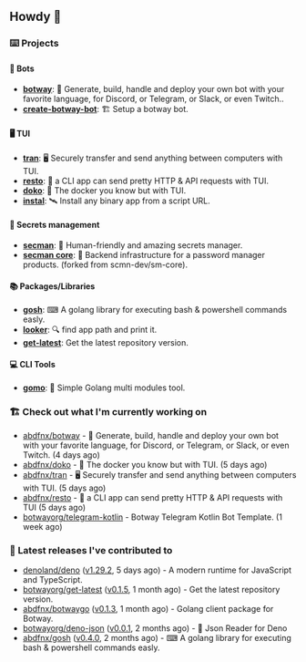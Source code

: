 ## Howdy 👋

### ⌨️ Projects

#### 🤖 Bots

- [**botway**](https://github.com/abdfnx/botway): 🤖 Generate, build, handle and deploy your own bot with your favorite language, for Discord, or Telegram, or Slack, or even Twitch..
- [**create-botway-bot**](https://github.com/abdfnx/create-botway-bot): 🏗️ Setup a botway bot.

#### 🖥 TUI

- [**tran**](https://github.com/abdfnx/tran): 🖥 Securely transfer and send anything between computers with TUI.
- [**resto**](https://github.com/abdfnx/resto): 🔗 a CLI app can send pretty HTTP & API requests with TUI.
- [**doko**](https://github.com/abdfnx/doko): 🐳 The docker you know but with TUI.
- [**instal**](https://github.com/abdfnx/instal): 🛰️ Install any binary app from a script URL.

#### 🔐 Secrets management

- [**secman**](https://github.com/scmn-dev/secman): 👊 Human-friendly and amazing secrets manager.
- [**secman core**](https://github.com/scmn-dev/core): 📡️ Backend infrastructure for a password manager products. (forked from scmn-dev/sm-core).

#### 📚 Packages/Libraries

- [**gosh**](https://github.com/abdfnx/gosh): ⌨ A golang library for executing bash & powershell commands easly.
- [**looker**](https://github.com/abdfnx/looker): 🔍 find app path and print it.
- [**get-latest**](https://github.com/scmn-dev/get-latest): Get the latest repository version.

#### 💻 CLI Tools 

- [**gomo**](https://github.com/abdfnx/gomo): 📐 Simple Golang multi modules tool.

### 🏗️ Check out what I'm currently working on


- [abdfnx/botway](https://github.com/abdfnx/botway) - 🤖 Generate, build, handle and deploy your own bot with your favorite language, for Discord, or Telegram, or Slack, or even Twitch. (4 days ago)
- [abdfnx/doko](https://github.com/abdfnx/doko) - 🐳 The docker you know but with TUI. (5 days ago)
- [abdfnx/tran](https://github.com/abdfnx/tran) - 🖥 Securely transfer and send anything between computers with TUI. (5 days ago)
- [abdfnx/resto](https://github.com/abdfnx/resto) - 🔗 a CLI app can send pretty HTTP &amp; API requests with TUI (5 days ago)
- [botwayorg/telegram-kotlin](https://github.com/botwayorg/telegram-kotlin) - Botway Telegram Kotlin Bot Template. (1 week ago)

### 🔭 Latest releases I've contributed to

- [denoland/deno](https://github.com/denoland/deno) ([v1.29.2](https://github.com/denoland/deno/releases/tag/v1.29.2), 5 days ago) - A modern runtime for JavaScript and TypeScript.
- [botwayorg/get-latest](https://github.com/botwayorg/get-latest) ([v0.1.5](https://github.com/botwayorg/get-latest/releases/tag/v0.1.5), 1 month ago) - Get the latest repository version.
- [abdfnx/botwaygo](https://github.com/abdfnx/botwaygo) ([v0.1.3](https://github.com/abdfnx/botwaygo/releases/tag/v0.1.3), 1 month ago) - Golang client package for Botway.
- [botwayorg/deno-json](https://github.com/botwayorg/deno-json) ([v0.0.1](https://github.com/botwayorg/deno-json/releases/tag/v0.0.1), 2 months ago) - 🦕 Json Reader for Deno
- [abdfnx/gosh](https://github.com/abdfnx/gosh) ([v0.4.0](https://github.com/abdfnx/gosh/releases/tag/v0.4.0), 2 months ago) - ⌨ A golang library for executing bash &amp; powershell commands easly.
